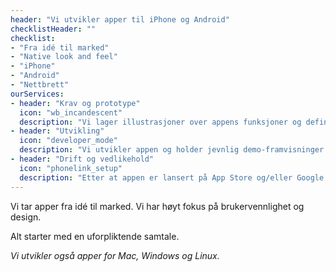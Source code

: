 ```yaml
---
header: "Vi utvikler apper til iPhone og Android"
checklistHeader: ""
checklist:
- "Fra idé til marked"
- "Native look and feel"
- "iPhone"
- "Android"
- "Nettbrett"
ourServices:
- header: "Krav og prototype"
  icon: "wb_incandescent"
  description: "Vi lager illustrasjoner over appens funksjoner og definerer krav. Vi får en felles forståelse av appen og blir enig om det overordnede designet."
- header: "Utvikling"
  icon: "developer_mode"
  description: "Vi utvikler appen og holder jevnlig demo-framvisninger. Demoene gir deg mulighet til å komme med innspill underveis i utviklingen."
- header: "Drift og vedlikehold"
  icon: "phonelink_setup"
  description: "Etter at appen er lansert på App Store og/eller Google Play hjelper vi til med drift, videreutvikling og markedsføring."
---
```

Vi tar apper fra idé til marked. Vi har høyt fokus på brukervennlighet og design.

Alt starter med en uforpliktende samtale.

*Vi utvikler også apper for Mac, Windows og Linux.*




